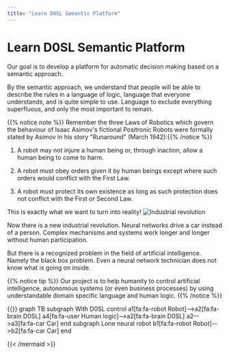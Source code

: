 ```yaml
---
title: "Learn D0SL Semantic Platform"
---
```


# Learn D0SL Semantic Platform

Our goal is to develop a platform for automatic decision making based on a semantic approach.

By the semantic approach, we understand that people will be able to describe the rules in a language of logic, language that everyone understands, and is quite simple to use. Language to exclude everything superfluous, and only the most important to remain.

{{% notice note %}}
Remember the three Laws of Robotics which govern the behaviour of Isaac Asimov's fictional Positronic Robots were formally stated by Asimov in his story "Runaround" (March 1942):{{% /notice %}}

1. A robot may not injure a human being or, through inaction, allow a human being to come to harm.

2. A robot must obey orders given it by human beings except where such orders would conflict with the First Law.

3. A robot must protect its own existence as long as such protection does not conflict with the First or Second Law.

This is exactly what we want to turn into reality!
![Industrial revolution](/images/industrial-revolution.png?classes=shadow&height=400px)

Now there is a new industrial revolution. Neural networks drive a car instead of a person. Complex mechanisms and systems work longer and longer without human participation.

But there is a recognized problem in the field of artificial intelligence. Namely the black box problem. Even a neural network technician does not know what is going on inside.

{{% notice tip %}}
Our project is to help humanity to control artificial intelligence, autonomous systems (or even business processes) by using understandable domain specific language and human logic.
{{% /notice %}}

{{<mermaid align="left">}}
graph TB
    subgraph With D0SL control
    a1[fa:fa-robot Robot]-->a2[fa:fa-brain D0SL]
    a4[fa:fa-user Human logic]-->a2[fa:fa-brain D0SL]
    a2-->a3[fa:fa-car Car]
    end
    subgraph Lone neural robot
    b1[fa:fa-robot Robot]-->b2[fa:fa-car Car]
    end

{{< /mermaid >}}